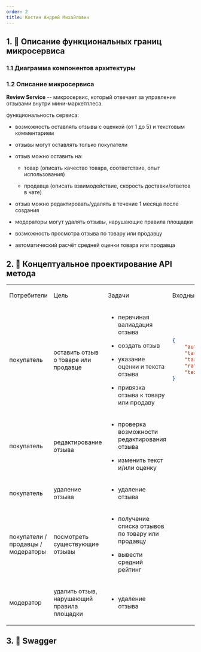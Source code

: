 ```yaml
---
order: 2
title: Костин Андрей Михайлович
---
```


## 1\. 📖 Описание функциональных границ микросервиса

### 1\.1 Диаграмма компонентов архитектуры

<mermaid path="./arkhitekturnoe-kata-3.mermaid" width="780px" height="603px"/>

### 1\.2 Описание микросервиса

**Review Service** -- микросервис, который отвечает за управление отзывами внутри мини-маркетплеса.

функциональность сервиса:

-  возможность оставлять отзывы с оценкой (от 1 до 5) и текстовым комментарием

-  отзывы могут оставлять только покупатели

-  отзыв можно оставить на:

   -  товар (описать качество товара, соответствие, опыт использования)

   -  продавца (описать взаимодействие, скорость доставки/ответов в чате)

-  отзыв можно редактировать/удалять в течение 1 месяца после создания

-  модераторы могут удалять отзывы, нарушающие правила площадки

-  возможность просмотра отзыва по товару или продавцу

-  автоматический расчёт средней оценки товара или продавца

## 2\. 🧩 Концептуальное проектирование API метода

<table header="row">
<colgroup><col width="156"/><col width="156"/><col width="310"/><col width="192"/><col width="239"/></colgroup>
<tr>
<td>

Потребители

</td>
<td>

Цель

</td>
<td>

Задачи

</td>
<td>

Входные данные

</td>
<td>

Выходные данные

</td>
</tr>
<tr>
<td>

покупатель



</td>
<td>

оставить отзыв о товаре или продавце

</td>
<td>

-  первчиная валиадация отзыва

-  создать отзыв

-  указание оценки и текста отзыва

-  привязка отзыва к товару или продаву

</td>
<td>

```json
{ 
	"author_id": "uuid", 
	"target_type": "product", 
	"target_id": "uuid", 
	"rating": 4, 
	"text": "text" 
}
```

</td>
<td>

```json
{
	"review_id": "uuid",
	"author_id": "uuid",
	"target_type": "product",
	"target_id": "uuid",
	"rating": 4,
	"text": "Товар полностью соответствует описанию",
	"status": "active",
	"created_at": "2025-09-20T12:30:00Z",
	"editable_until": "2025-10-20T12:30:00Z"
}
```

</td>
</tr>
<tr>
<td>

покупатель

</td>
<td>

редактирование отзыва

</td>
<td>

-  проверка возможности редактирования отзыва

-  изменить текст и/или оценку

</td>
<td>



</td>
<td>



</td>
</tr>
<tr>
<td>

покупатель

</td>
<td>

удаление отзыва

</td>
<td>

-  удаление отзыва

</td>
<td>



</td>
<td>



</td>
</tr>
<tr>
<td>

покупатели / продавцы / модераторы

</td>
<td>

посмотреть существующие отзывы

</td>
<td>

-  получение списка отзывов по товару или продавцу

-  вывести средний рейтинг

</td>
<td>



</td>
<td>



</td>
</tr>
<tr>
<td>

модератор

</td>
<td>

удалить отзыв, нарушающий правила площадки

</td>
<td>

-  удаление отзыва

</td>
<td>



</td>
<td>



</td>
</tr>
</table>

## 3\. 🤝 Swagger

<openapi src="./_index.yaml" flag="true"/>

### 